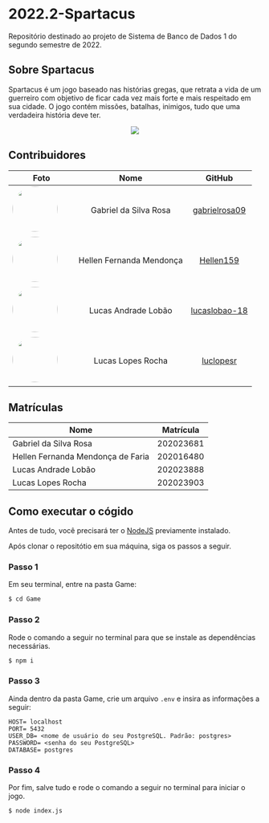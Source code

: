 # 2022.2-Spartacus

Repositório destinado ao projeto de Sistema de Banco de Dados 1 do segundo semestre de 2022.

## Sobre Spartacus

Spartacus é um jogo baseado nas histórias gregas, que retrata a vida de um guerreiro com objetivo de ficar cada vez mais forte e mais respeitado em sua cidade. O jogo contém missões, batalhas, inimigos, tudo que uma verdadeira história deve ter.

<div style="text-align:center"><img src="https://www.thunderwave.com.br/wp-content/uploads/2013/04/Andy.jpg"></div>

## Contribuidores

|                                                                                        **Foto**                                                                                         |         **Nome**         |                    **GitHub**                     |
| :-------------------------------------------------------------------------------------------------------------------------------------------------------------------------------------: | :----------------------: | :-----------------------------------------------: |
| <a href="https://github.com/gabrielrosa09"><img src="https://avatars.githubusercontent.com/u/65716283?v=4" height="auto" width="90" style="border-radius:50%"></a> &nbsp; &nbsp; &nbsp; |  Gabriel da Silva Rosa   | [gabrielrosa09](https://github.com/gabrielrosa09) |
|   <a href="https://github.com/Hellen159"><img src="https://avatars.githubusercontent.com/u/84354824?v=4" height="auto" width="90" style="border-radius:50%"></a> &nbsp; &nbsp; &nbsp;   | Hellen Fernanda Mendonça |     [Hellen159](https://github.com/Hellen159)     |
| <a href="https://github.com/lucaslobao-18"><img src="https://avatars.githubusercontent.com/u/83256558?v=4" height="auto" width="90" style="border-radius:50%"></a> &nbsp; &nbsp; &nbsp; |   Lucas Andrade Lobão    | [lucaslobao-18](https://github.com/lucaslobao-18) |
|   <a href="https://github.com/luclopesr"><img src="https://avatars.githubusercontent.com/u/88348202?v=4" height="auto" width="90" style="border-radius:50%"></a> &nbsp; &nbsp; &nbsp;   |    Lucas Lopes Rocha     |     [luclopesr](https://github.com/luclopesr)     |

## Matrículas

| Nome                              | Matrícula |
| --------------------------------- | --------- |
| Gabriel da Silva Rosa             | 202023681 |
| Hellen Fernanda Mendonça de Faria | 202016480 |
| Lucas Andrade Lobão               | 202023888 |
| Lucas Lopes Rocha                 | 202023903 |

## Como executar o cógido

Antes de tudo, você precisará ter o [NodeJS](https://nodejs.org/en/) previamente instalado.

Após clonar o repositótio em sua máquina, siga os passos a seguir.

### Passo 1
Em seu terminal, entre na pasta Game:
```bash
$ cd Game
```

### Passo 2
Rode o comando a seguir no terminal para que se instale as dependências necessárias.
```bash
$ npm i
```

### Passo 3
Ainda dentro da pasta Game, crie um arquivo `.env` e insira as informações a seguir:

```
HOST= localhost
PORT= 5432
USER_DB= <nome de usuário do seu PostgreSQL. Padrão: postgres>
PASSWORD= <senha do seu PostgreSQL>
DATABASE= postgres
```

### Passo 4
Por fim, salve tudo e rode o comando a seguir no terminal para iniciar o jogo.
```bash
$ node index.js
```